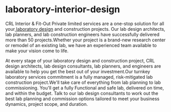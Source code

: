 # laboratory-interior-design
CRL Interior & Fit-Out Private limited services are a one-stop solution for all your<a href="https://crlinterior.com/laboratory/"> laboratory design</a> and construction projects. Our lab design architects, lab planners, and lab construction engineers have successfully delivered more than 50 projects.Whether your project is a brand-new research center or remodel of an existing lab, we have an experienced team available to make your vision come to life.

At every stage of your laboratory design and construction project, CRL design architects, lab design consultants, lab planners, and engineers are available to help you get the best out of your investment.Our turnkey laboratory services commitment is a fully managed, risk-mitigated lab construction project.We'll take care of everything from lab planning to lab commissioning. You'll get a fully Functional and safe lab, delivered on time, and within the budget. Talk to our lab design consultants to work out the best lab planning and commission options tailored to meet your business dynamics, project scope, and duration.

